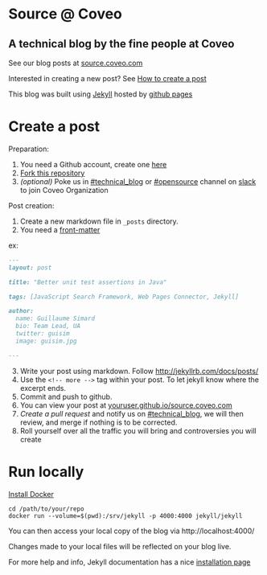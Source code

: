 # Source @ Coveo
## A technical blog by the fine people at Coveo

See our blog posts at [source.coveo.com](http://source.coveo.com)

Interested in creating a new post? See [How to create a post](https://github.com/Coveo/source.coveo.com/wiki/How-to-create-a-post)

This blog was built using [Jekyll](http://jekyllrb.com/) hosted by [github pages](https://pages.github.com/)


# Create a post

Preparation:

1. You need a Github account, create one [here](https://github.com/join)
2. [Fork this repository](https://github.com/Coveo/source.coveo.com/fork)
3. _(optional)_ Poke us in [#technical_blog](https://coveo.slack.com/messages/technical_blog) or [#opensource](https://coveo.slack.com/messages/opensource) channel on [slack](coveo.slack.com) to join Coveo Organization

Post creation:

1. Create a new markdown file in `_posts` directory.
2. You need a [front-matter](http://jekyllrb.com/docs/frontmatter/)

ex:
```markdown
---
layout: post

title: "Better unit test assertions in Java"

tags: [JavaScript Search Framework, Web Pages Connector, Jekyll]

author:
  name: Guillaume Simard
  bio: Team Lead, UA
  twitter: guisim
  image: guisim.jpg

---
```

3. Write your post using markdown. Follow http://jekyllrb.com/docs/posts/
4. Use the `<!-- more -->` tag within your post. To let jekyll know where the
  excerpt ends.
5. Commit and push to github.
6. You can view your post at [youruser.github.io/source.coveo.com](youruser.github.io/source.coveo.com)
7. *Create a pull request* and notify us on [#technical_blog](https://coveo.slack.com/messages/technical_blog),
  we will then review, and merge if nothing is to be corrected.
8. Roll yourself over all the traffic you will bring and controversies you will create

# Run locally
[Install Docker](https://docs.docker.com/engine/installation/)

```
cd /path/to/your/repo
docker run --volume=$(pwd):/srv/jekyll -p 4000:4000 jekyll/jekyll
```
You can then access your local copy of the blog via http://localhost:4000/

Changes made to your local files will be reflected on your blog live.

For more help and info, Jekyll documentation has a nice [installation page](http://jekyllrb.com/docs/installation/)
